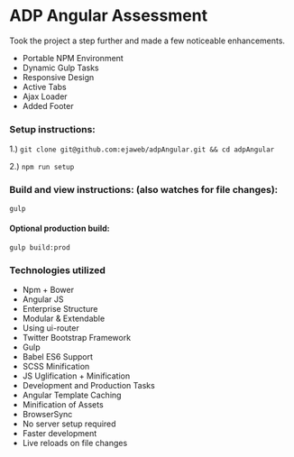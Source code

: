 # ADP Angular Assessment
Took the project a step further and made a few noticeable enhancements.
- Portable NPM Environment
- Dynamic Gulp Tasks
- Responsive Design
- Active Tabs
- Ajax Loader
- Added Footer

### Setup instructions:
1.) `git clone git@github.com:ejaweb/adpAngular.git && cd adpAngular`

2.) `npm run setup`

### Build and view instructions: (also watches for file changes):
`gulp`

#### Optional production build:
`gulp build:prod`

### Technologies utilized
- Npm + Bower
- Angular JS
 - Enterprise Structure
 - Modular & Extendable
 - Using ui-router
- Twitter Bootstrap Framework
- Gulp
 - Babel ES6 Support
 - SCSS Minification
 - JS Uglification + Minification
 - Development and Production Tasks
 - Angular Template Caching
 - Minification of Assets
- BrowserSync
 - No server setup required
 - Faster development
 - Live reloads on file changes
